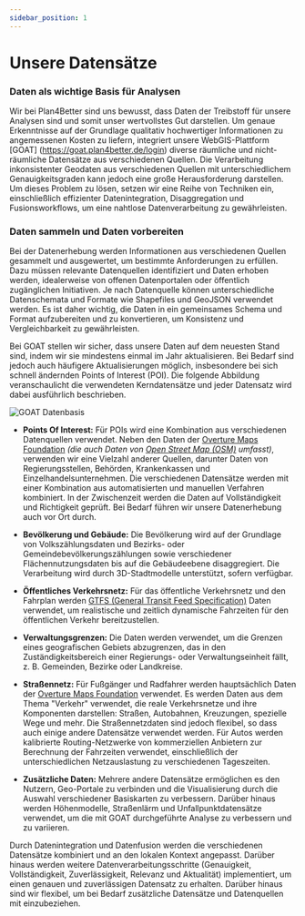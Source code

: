 ```yaml
---
sidebar_position: 1
---
```


# Unsere Datensätze


### Daten als wichtige Basis für Analysen

Wir bei Plan4Better sind uns bewusst, dass Daten der Treibstoff für unsere Analysen sind und somit unser wertvollstes Gut darstellen. Um genaue Erkenntnisse auf der Grundlage qualitativ hochwertiger Informationen zu angemessenen Kosten zu liefern, integriert unsere WebGIS-Plattform [GOAT] (https://goat.plan4better.de/login) diverse räumliche und nicht-räumliche Datensätze aus verschiedenen Quellen. Die Verarbeitung inkonsistenter Geodaten aus verschiedenen Quellen mit unterschiedlichem Genauigkeitsgraden kann jedoch eine große Herausforderung darstellen. Um dieses Problem zu lösen, setzen wir eine Reihe von Techniken ein, einschließlich effizienter Datenintegration, Disaggregation und Fusionsworkflows, um eine nahtlose Datenverarbeitung zu gewährleisten.


### Daten sammeln und Daten vorbereiten 

Bei der Datenerhebung werden Informationen aus verschiedenen Quellen gesammelt und ausgewertet, um bestimmte Anforderungen zu erfüllen. Dazu müssen relevante Datenquellen identifiziert und Daten erhoben werden, idealerweise von offenen Datenportalen oder öffentlich zugänglichen Initiativen. Je nach Datenquelle können unterschiedliche Datenschemata und Formate wie Shapefiles und GeoJSON verwendet werden. Es ist daher wichtig, die Daten in ein gemeinsames Schema und Format aufzubereiten und zu konvertieren, um Konsistenz und Vergleichbarkeit zu gewährleisten.

Bei GOAT stellen wir sicher, dass unsere Daten auf dem neuesten Stand sind, indem wir sie mindestens einmal im Jahr aktualisieren. Bei Bedarf sind jedoch auch häufigere Aktualisierungen möglich, insbesondere bei sich schnell ändernden Points of Interest (POI). Die folgende Abbildung veranschaulicht die verwendeten Kerndatensätze und jeder Datensatz wird dabei ausführlich beschrieben.

![GOAT Datenbasis](/img/data/data_basis/original_files/data_en_blue.png "GOAT Datenbasis")

- **Points Of Interest:** Für POIs wird eine Kombination aus verschiedenen Datenquellen verwendet. Neben den Daten der [Overture Maps Foundation](https://overturemaps.org/) *(die auch Daten von [Open Street Map (OSM)](https://wiki.openstreetmap.org/) umfasst)*, verwenden wir eine Vielzahl anderer Quellen, darunter Daten von Regierungsstellen, Behörden, Krankenkassen und Einzelhandelsunternehmen. Die verschiedenen Datensätze werden mit einer Kombination aus automatisierten und manuellen Verfahren kombiniert. In der Zwischenzeit werden die Daten auf Vollständigkeit und Richtigkeit geprüft. Bei Bedarf führen wir unsere Datenerhebung auch vor Ort durch. 

- **Bevölkerung und Gebäude:** Die Bevölkerung wird auf der Grundlage von Volkszählungsdaten und Bezirks- oder Gemeindebevölkerungszählungen sowie verschiedener Flächennutzungsdaten bis auf die Gebäudeebene disaggregiert. Die Verarbeitung wird durch 3D-Stadtmodelle unterstützt, sofern verfügbar.

- **Öffentliches Verkehrsnetz:** Für das öffentliche Verkehrsnetz und den Fahrplan werden [GTFS (General Transit Feed Specification)](https://gtfs.org/) Daten verwendet, um realistische und zeitlich dynamische Fahrzeiten für den öffentlichen Verkehr bereitzustellen. 

- **Verwaltungsgrenzen:** Die Daten werden verwendet, um die Grenzen eines geografischen Gebiets abzugrenzen, das in den Zuständigkeitsbereich einer Regierungs- oder Verwaltungseinheit fällt, z. B. Gemeinden, Bezirke oder Landkreise.

- **Straßennetz:** Für Fußgänger und Radfahrer werden hauptsächlich Daten der [Overture Maps Foundation](https://overturemaps.org/) verwendet. Es werden Daten aus dem Thema "Verkehr" verwendet, die reale Verkehrsnetze und ihre Komponenten darstellen: Straßen, Autobahnen, Kreuzungen, spezielle Wege und mehr. Die Straßennetzdaten sind jedoch flexibel, so dass auch einige andere Datensätze verwendet werden. Für Autos werden kalibrierte Routing-Netzwerke von kommerziellen Anbietern zur Berechnung der Fahrzeiten verwendet, einschließlich der unterschiedlichen Netzauslastung zu verschiedenen Tageszeiten.

- **Zusätzliche Daten:** Mehrere andere Datensätze ermöglichen es den Nutzern, Geo-Portale zu verbinden und die Visualisierung durch die Auswahl verschiedener Basiskarten zu verbessern. Darüber hinaus werden Höhenmodelle, Straßenlärm und Unfallpunktdatensätze verwendet, um die mit GOAT durchgeführte Analyse zu verbessern und zu variieren. 

Durch Datenintegration und Datenfusion werden die verschiedenen Datensätze kombiniert und an den lokalen Kontext angepasst. Darüber hinaus werden weitere Datenverarbeitungsschritte (Genauigkeit, Vollständigkeit, Zuverlässigkeit, Relevanz und Aktualität) implementiert, um einen genauen und zuverlässigen Datensatz zu erhalten. Darüber hinaus sind wir flexibel, um bei Bedarf zusätzliche Datensätze und Datenquellen mit einzubeziehen.
